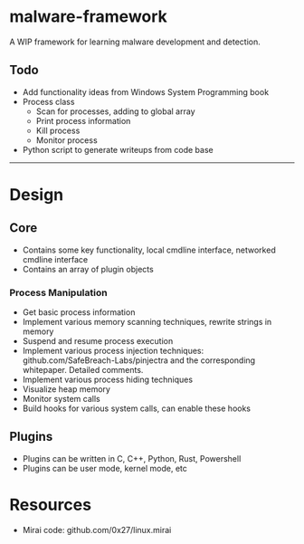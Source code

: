 # malware-framework
A WIP framework for learning malware development and detection.

## Todo
 - Add functionality ideas from Windows System Programming book
 - Process class
   - Scan for processes, adding to global array
   - Print process information
   - Kill process
   - Monitor process
 - Python script to generate writeups from code base

---

# Design

## Core
 - Contains some key functionality, local cmdline interface, networked cmdline interface
 - Contains an array of plugin objects
 
### Process Manipulation
 - Get basic process information
 - Implement various memory scanning techniques, rewrite strings in memory
 - Suspend and resume process execution
 - Implement various process injection techniques: github.com/SafeBreach-Labs/pinjectra and the corresponding whitepaper. Detailed comments.
 - Implement various process hiding techniques
 - Visualize heap memory
 - Monitor system calls
 - Build hooks for various system calls, can enable these hooks

## Plugins
 - Plugins can be written in C, C++, Python, Rust, Powershell
 - Plugins can be user mode, kernel mode, etc

# Resources
 - Mirai code: github.com/0x27/linux.mirai
 